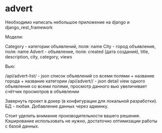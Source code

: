 # advert
Необходимо написать небольшое приложение на django и django_rest_framework

Модели:

Category - категории объявлений, поля: name
City - город объявления, поля: name
Advert - объявление, поля: created (дата создания), title, description, city, category, views

Вью:

/api/advert-list/ - json список объявлений со всеми полями + название города + название категории
/api/advert/<advert-pk>/ - json detail view одного объявления со всеми полями, просмотр данного вью увеличивает счётчик просмотров в объявлении

Завернуть проект в докер (в конфигурации для локальной разработки). БД - любая. Добавление данных через админку.

Стоит уделить внимание производительности вашего решения. Кэширование использовать не нужно, достаточно оптимизации работы с базой данных.
